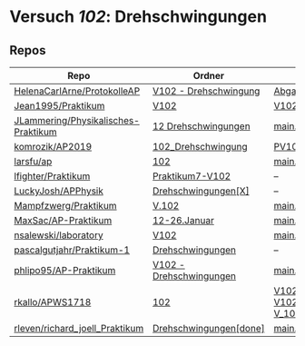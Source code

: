 # Versuch *102*: Drehschwingungen

## Repos

|                                       Repo                                       |                                                      Ordner                                                      |                                                                                                                                                                                            PDFs                                                                                                                                                                                            |
|----------------------------------------------------------------------------------|------------------------------------------------------------------------------------------------------------------|--------------------------------------------------------------------------------------------------------------------------------------------------------------------------------------------------------------------------------------------------------------------------------------------------------------------------------------------------------------------------------------------|
|[HelenaCarlArne/ProtokolleAP](../repo/HelenaCarlArne/ProtokolleAP)                |[V102 - Drehschwingung](https://github.com/HelenaCarlArne/ProtokolleAP/tree/master/V102%20-%20Drehschwingung)     |[Abgabe.pdf](https://docs.google.com/viewer?url=https://raw.githubusercontent.com/NicoWeio/awesome-ap-pdfs/main/HelenaCarlArne%E2%88%95ProtokolleAP/102/Abgabe.pdf) \*                                                                                                                                                                                                                      |
|[Jean1995/Praktikum](../repo/Jean1995/Praktikum)                                  |[V102](https://github.com/Jean1995/Praktikum/tree/master/V102)                                                    |[V102.pdf](https://docs.google.com/viewer?url=https://raw.githubusercontent.com/Jean1995/Praktikum/master/Protokolle_Fertig/V102.pdf)                                                                                                                                                                                                                                                       |
|[JLammering/Physikalisches-Praktikum](../repo/JLammering/Physikalisches-Praktikum)|[12 Drehschwingungen](https://github.com/JLammering/Physikalisches-Praktikum/tree/master/12%20Drehschwingungen)   |[main.pdf](https://docs.google.com/viewer?url=https://raw.githubusercontent.com/NicoWeio/awesome-ap-pdfs/main/JLammering%E2%88%95Physikalisches-Praktikum/102/main.pdf) \*                                                                                                                                                                                                                  |
|[komrozik/AP2019](../repo/komrozik/AP2019)                                        |[102_Drehschwingung](https://github.com/komrozik/AP2019/tree/master/102_Drehschwingung)                           |[PV102_Rueckgabe.pdf](https://docs.google.com/viewer?url=https://raw.githubusercontent.com/komrozik/AP2019/master/102_Drehschwingung/PV102_Rueckgabe.pdf)                                                                                                                                                                                                                                   |
|[larsfu/ap](../repo/larsfu/ap)                                                    |[102](https://github.com/larsfu/ap/tree/master/102)                                                               |[main.pdf](https://docs.google.com/viewer?url=https://raw.githubusercontent.com/NicoWeio/awesome-ap-pdfs/main/larsfu%E2%88%95ap/102/main.pdf) \*                                                                                                                                                                                                                                            |
|[lfighter/Praktikum](../repo/lfighter/Praktikum)                                  |[Praktikum7-V102](https://github.com/lfighter/Praktikum/tree/master/Praktikum7-V102)                              |–                                                                                                                                                                                                                                                                                                                                                                                           |
|[LuckyJosh/APPhysik](../repo/LuckyJosh/APPhysik)                                  |[Drehschwingungen[X]](https://github.com/LuckyJosh/APPhysik/tree/master/Drehschwingungen%5BX%5D)                  |–                                                                                                                                                                                                                                                                                                                                                                                           |
|[Mampfzwerg/Praktikum](../repo/Mampfzwerg/Praktikum)                              |[V.102](https://github.com/Mampfzwerg/Praktikum/tree/master/V.102)                                                |[main.pdf](https://docs.google.com/viewer?url=https://raw.githubusercontent.com/Mampfzwerg/Praktikum/master/V.102/latex-template/main.pdf)                                                                                                                                                                                                                                                  |
|[MaxSac/AP-Praktikum](../repo/MaxSac/AP-Praktikum)                                |[12-26.Januar](https://github.com/MaxSac/AP-Praktikum/tree/master/12-26.Januar)                                   |[main.pdf](https://docs.google.com/viewer?url=https://raw.githubusercontent.com/MaxSac/AP-Praktikum/master/12-26.Januar/build/main.pdf)                                                                                                                                                                                                                                                     |
|[nsalewski/laboratory](../repo/nsalewski/laboratory)                              |[V102](https://github.com/nsalewski/laboratory/tree/master/V102)                                                  |[main.pdf](https://docs.google.com/viewer?url=https://raw.githubusercontent.com/NicoWeio/awesome-ap-pdfs/main/nsalewski%E2%88%95laboratory/102/main.pdf) \*                                                                                                                                                                                                                                 |
|[pascalgutjahr/Praktikum-1](../repo/pascalgutjahr/Praktikum-1)                    |[Drehschwingungen](https://github.com/pascalgutjahr/Praktikum-1/tree/master/Drehschwingungen)                     |–                                                                                                                                                                                                                                                                                                                                                                                           |
|[phlipo95/AP-Praktikum](../repo/phlipo95/AP-Praktikum)                            |[V102 - Drehschwingungen](https://github.com/phlipo95/AP-Praktikum/tree/master/V102%20-%20Drehschwingungen)       |[main.pdf](https://docs.google.com/viewer?url=https://raw.githubusercontent.com/NicoWeio/awesome-ap-pdfs/main/phlipo95%E2%88%95AP-Praktikum/102/main.pdf) \*                                                                                                                                                                                                                                |
|[rkallo/APWS1718](../repo/rkallo/APWS1718)                                        |[102](https://github.com/rkallo/APWS1718/tree/master/102)                                                         |[V102-Protokoll.pdf](https://docs.google.com/viewer?url=https://raw.githubusercontent.com/rkallo/APWS1718/master/102/V102-Protokoll.pdf)<br/>[V102.pdf](https://docs.google.com/viewer?url=https://raw.githubusercontent.com/rkallo/APWS1718/master/102/V102.pdf)<br/>[V_102.pdf](https://docs.google.com/viewer?url=https://raw.githubusercontent.com/rkallo/APWS1718/master/102/V_102.pdf)|
|[rleven/richard_joell_Praktikum](../repo/rleven/richard_joell_Praktikum)          |[Drehschwingungen[done]](https://github.com/rleven/richard_joell_Praktikum/tree/master/Drehschwingungen%5Bdone%5D)|[main.pdf](https://docs.google.com/viewer?url=https://raw.githubusercontent.com/NicoWeio/awesome-ap-pdfs/main/rleven%E2%88%95richard_joell_Praktikum/102/main.pdf) \*                                                                                                                                                                                                                       |

